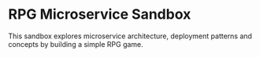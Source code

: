 # RPG Microservice Sandbox

This sandbox explores microservice architecture, deployment patterns and concepts by building a simple RPG game.
